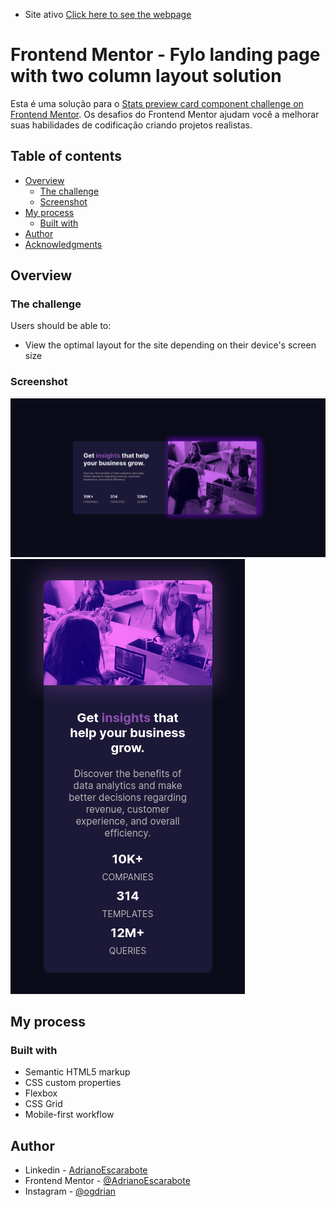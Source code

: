 - Site ativo [Click here to see the webpage](https://adrianoescarabote.github.io/stats-preview-card-component/)

# Frontend Mentor - Fylo landing page with two column layout solution

Esta é uma solução para o [Stats preview card component challenge on Frontend Mentor](https://www.frontendmentor.io/challenges/stats-preview-card-component-8JqbgoU62). Os desafios do Frontend Mentor ajudam você a melhorar suas habilidades de codificação criando projetos realistas.

## Table of contents

- [Overview](#overview)
  - [The challenge](#the-challenge)
  - [Screenshot](#screenshot)
- [My process](#my-process)
  - [Built with](#built-with)
- [Author](#author)
- [Acknowledgments](#acknowledgments)


## Overview

### The challenge

Users should be able to:

- View the optimal layout for the site depending on their device's screen size

### Screenshot

![](./screenshots/screenshotdesktop.png)
![](./screenshots/screenshotmobile.png)


## My process

### Built with

- Semantic HTML5 markup
- CSS custom properties
- Flexbox
- CSS Grid
- Mobile-first workflow

## Author

- Linkedin - [AdrianoEscarabote](https://www.linkedin.com/in/adriano-escarabote-944b02233/)
- Frontend Mentor - [@AdrianoEscarabote](https://www.frontendmentor.io/profile/AdrianoEscarabote)
- Instagram - [@ogdrian](https://www.instagram.com/ogdrian/)